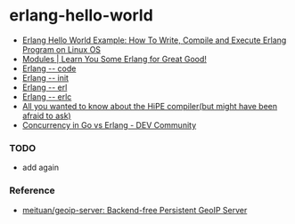 erlang-hello-world
==================
- [Erlang Hello World Example: How To Write, Compile and Execute Erlang Program on Linux OS](https://www.thegeekstuff.com/2010/05/erlang-hello-world-example/)
- [Modules | Learn You Some Erlang for Great Good!](https://learnyousomeerlang.com/modules)
- [Erlang -- code](http://erlang.org/doc/man/code.html)
- [Erlang -- init](http://erlang.org/doc/man/init.html)
- [Erlang -- erl](https://erlang.org/doc/man/erl.html)
- [Erlang -- erlc](https://erlang.org/doc/man/erlc.html)
- [All you wanted to know about the HiPE compiler(but might have been afraid to ask)](http://erlang.org/workshop/2003/paper/p36-sagonas.pdf)
- [Concurrency in Go vs Erlang - DEV Community](https://dev.to/pancy/concurrency-in-go-vs-erlang-595a)

### TODO
- add again

### Reference
- [meituan/geoip-server: Backend-free Persistent GeoIP Server](https://github.com/meituan/geoip-server)
